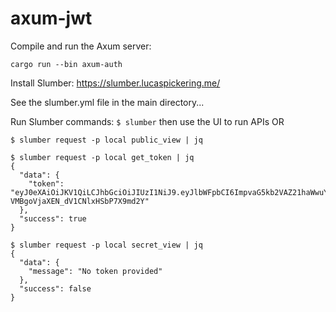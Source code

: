 # axum-jwt

Compile and run the Axum server:
```
cargo run --bin axum-auth
```

Install Slumber:
https://slumber.lucaspickering.me/

See the slumber.yml file in the main directory...

Run Slumber commands:
`$ slumber` then use the UI to run APIs
OR
```
$ slumber request -p local public_view | jq

$ slumber request -p local get_token | jq
{
  "data": {
    "token": "eyJ0eXAiOiJKV1QiLCJhbGciOiJIUzI1NiJ9.eyJlbWFpbCI6ImpvaG5kb2VAZ21haWwuY29tIiwiZXhwIjoxNzE3MTc0MTg5fQ.CmJoHeHBT_fi-VMBgoVjaXEN_dV1CNlxHSbP7X9md2Y"
  },
  "success": true
}

$ slumber request -p local secret_view | jq
{
  "data": {
    "message": "No token provided"
  },
  "success": false
}
```